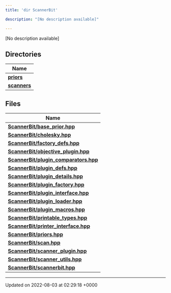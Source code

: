 ```yaml
---
title: 'dir ScannerBit'

description: "[No description available]"

---
```







[No description available]

## Directories

| Name           |
| -------------- |
| **[priors](/documentation/code/darkbit_development/files/dir_fcd5a9dbbf1819829d7ec1014844ab30/#dir-priors)**  |
| **[scanners](/documentation/code/darkbit_development/files/dir_d8899288cb095d9f40a7187612d7e0b7/#dir-scanners)**  |

## Files

| Name           |
| -------------- |
| **[ScannerBit/base_prior.hpp](/documentation/code/darkbit_development/files/base__prior_8hpp/#file-base-prior.hpp)**  |
| **[ScannerBit/cholesky.hpp](/documentation/code/darkbit_development/files/cholesky_8hpp/#file-cholesky.hpp)**  |
| **[ScannerBit/factory_defs.hpp](/documentation/code/darkbit_development/files/factory__defs_8hpp/#file-factory-defs.hpp)**  |
| **[ScannerBit/objective_plugin.hpp](/documentation/code/darkbit_development/files/objective__plugin_8hpp/#file-objective-plugin.hpp)**  |
| **[ScannerBit/plugin_comparators.hpp](/documentation/code/darkbit_development/files/plugin__comparators_8hpp/#file-plugin-comparators.hpp)**  |
| **[ScannerBit/plugin_defs.hpp](/documentation/code/darkbit_development/files/plugin__defs_8hpp/#file-plugin-defs.hpp)**  |
| **[ScannerBit/plugin_details.hpp](/documentation/code/darkbit_development/files/plugin__details_8hpp/#file-plugin-details.hpp)**  |
| **[ScannerBit/plugin_factory.hpp](/documentation/code/darkbit_development/files/plugin__factory_8hpp/#file-plugin-factory.hpp)**  |
| **[ScannerBit/plugin_interface.hpp](/documentation/code/darkbit_development/files/plugin__interface_8hpp/#file-plugin-interface.hpp)**  |
| **[ScannerBit/plugin_loader.hpp](/documentation/code/darkbit_development/files/plugin__loader_8hpp/#file-plugin-loader.hpp)**  |
| **[ScannerBit/plugin_macros.hpp](/documentation/code/darkbit_development/files/plugin__macros_8hpp/#file-plugin-macros.hpp)**  |
| **[ScannerBit/printable_types.hpp](/documentation/code/darkbit_development/files/printable__types_8hpp/#file-printable-types.hpp)**  |
| **[ScannerBit/printer_interface.hpp](/documentation/code/darkbit_development/files/printer__interface_8hpp/#file-printer-interface.hpp)**  |
| **[ScannerBit/priors.hpp](/documentation/code/darkbit_development/files/priors_8hpp/#file-priors.hpp)**  |
| **[ScannerBit/scan.hpp](/documentation/code/darkbit_development/files/scan_8hpp/#file-scan.hpp)**  |
| **[ScannerBit/scanner_plugin.hpp](/documentation/code/darkbit_development/files/scanner__plugin_8hpp/#file-scanner-plugin.hpp)**  |
| **[ScannerBit/scanner_utils.hpp](/documentation/code/darkbit_development/files/scanner__utils_8hpp/#file-scanner-utils.hpp)**  |
| **[ScannerBit/scannerbit.hpp](/documentation/code/darkbit_development/files/scannerbit_8hpp/#file-scannerbit.hpp)**  |






-------------------------------

Updated on 2022-08-03 at 02:29:18 +0000
